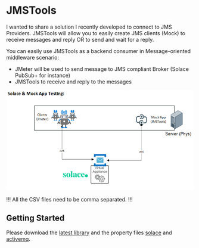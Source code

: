 # JMSTools

I wanted to share a solution I recently developed to connect to JMS Providers. JMSTools will allow you to easily create JMS clients (Mock) to receive messages and reply OR to send and wait for a reply.

You can easily use JMSTools as a backend consumer in Message-oriented middleware scenario:
- JMeter will be used to send message to JMS compliant Broker (Solace PubSub+ for instance)
- JMSTools to receive and reply to the messages


![Alt text](resources/SolaceAndJMSTools.png?raw=true "JMSTools")

!!! All the CSV files need to be comma separated. !!!

## Getting Started

Please download the [latest library](jmstools-0.2.jar?raw=true) and the property files [solace](src/solace.properties?raw=true) and [activemq](src/activemq.properties?raw=true).